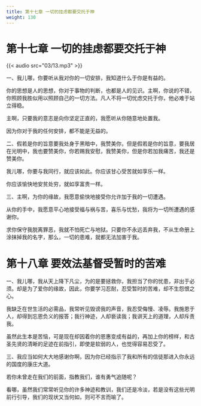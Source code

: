 ```yaml
---
title: 第十七章 一切的挂虑都要交托于神
weight: 130
---
```

# 第十七章 一切的挂虑都要交托于神

{{< audio src="03/13.mp3" >}}

一、我儿哪，你要听从我对你的一切安排，我知道什么于你是有益的。

你的思想是人的思想，你对于事物的判断，也都是人的见识。主啊，你说的不错，你照顾我胜似用以照顾自己的一切方法。凡人不将一切忧虑交托于你，他必难于站立得稳。

主啊，只要我的意志是向你坚定正直的，我愿听从你随意地处置我。

因为你对于我的任何安排，都不能是无益的。

二、假若是你的旨意要我处身于黑暗中，我赞美你，但是假若是你的旨意，要我居在光明中，我也要赞美你，你若赐我安慰，我赞美你，但是你若加我痛苦，我还是赞美你。

我儿哪，你要与我同行，就应该如此。你应该甘心受苦就如享乐一样。

你应该愉快地安贫处穷，就如享富贵一样。

三、主啊，为你的缘故，我愿意偷快地接受你允许加于我的一切遭遇。

从你的手中，我愿意平心地接受福与祸与苦，喜乐与忧愁，我将为一切所遭遇的感谢你。

求你保守我脱离罪恶，我就不怕死亡与地狱。只要你不永远丢弃我，不从生命册上涂抹掉我的名字，那么，一切的患难，就都无法加害于我。

# 第十八章 要效法基督受暂时的苦难

一、我儿哪，我从天上降下凡尘，为的是要拯救你，我担当了你的忧患，非出于必须。却是为了爱你的缘故，因此，你要学习忍耐，忍受暂时的苦难，却不生怨恨之心。

我缺乏在世生活的必需品，我常听见毁谤我的声音，我忍受侮慢、凌辱。我施恩于人，却得到忘恩负义的报答；我行神迹，人却亵读我；我讲天上的道理，人却斥责我。

虽然此生本是苦恼，可是现在却因着你的恩惠变成有益的，再加上你的榜样，和古圣先贤的清晰的足迹在前指引，即使是软弱的人，也觉得容易忍受了。

三、我应当如何大大地感谢你啊，因为你已经指示了我和所有的信徒那进入你永远的国度的康庄大道。

若你未曾走在我们的前面，指教我们，谁有勇气追随呢？

看哪，虽然我们常常听见你的许多神迹和教训，我们还是冷淡，若是没有这些光明前行引导，我们的现状又当何如，则可不言而喻了。
